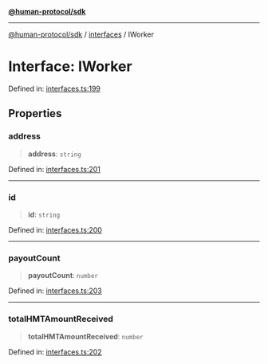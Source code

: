 [**@human-protocol/sdk**](../../README.md)

***

[@human-protocol/sdk](../../modules.md) / [interfaces](../README.md) / IWorker

# Interface: IWorker

Defined in: [interfaces.ts:199](https://github.com/humanprotocol/human-protocol/blob/2f541eb9f61d23b64321ff5b999971550d47e843/packages/sdk/typescript/human-protocol-sdk/src/interfaces.ts#L199)

## Properties

### address

> **address**: `string`

Defined in: [interfaces.ts:201](https://github.com/humanprotocol/human-protocol/blob/2f541eb9f61d23b64321ff5b999971550d47e843/packages/sdk/typescript/human-protocol-sdk/src/interfaces.ts#L201)

***

### id

> **id**: `string`

Defined in: [interfaces.ts:200](https://github.com/humanprotocol/human-protocol/blob/2f541eb9f61d23b64321ff5b999971550d47e843/packages/sdk/typescript/human-protocol-sdk/src/interfaces.ts#L200)

***

### payoutCount

> **payoutCount**: `number`

Defined in: [interfaces.ts:203](https://github.com/humanprotocol/human-protocol/blob/2f541eb9f61d23b64321ff5b999971550d47e843/packages/sdk/typescript/human-protocol-sdk/src/interfaces.ts#L203)

***

### totalHMTAmountReceived

> **totalHMTAmountReceived**: `number`

Defined in: [interfaces.ts:202](https://github.com/humanprotocol/human-protocol/blob/2f541eb9f61d23b64321ff5b999971550d47e843/packages/sdk/typescript/human-protocol-sdk/src/interfaces.ts#L202)
